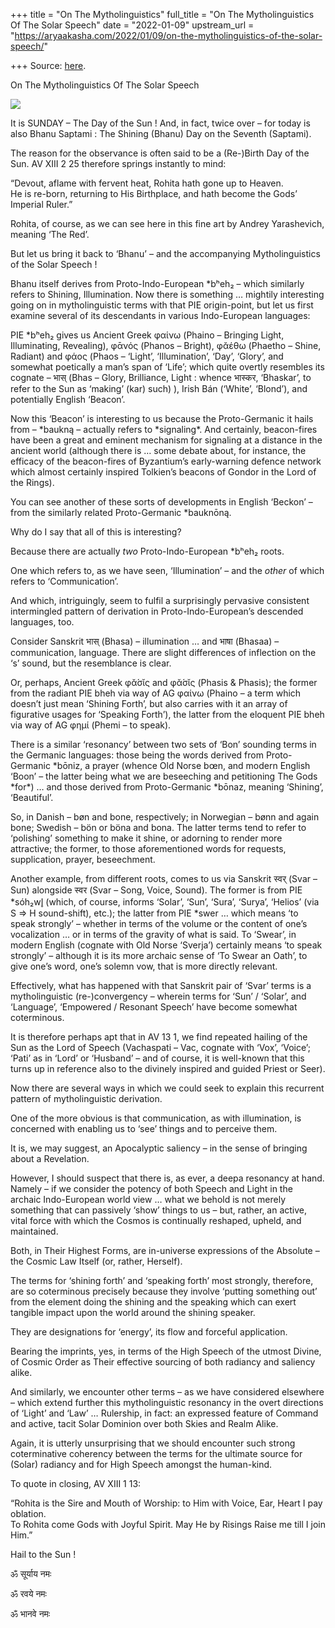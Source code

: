 +++
title = "On The Mytholinguistics"
full_title = "On The Mytholinguistics Of The Solar Speech"
date = "2022-01-09"
upstream_url = "https://aryaakasha.com/2022/01/09/on-the-mytholinguistics-of-the-solar-speech/"

+++
Source: [here](https://aryaakasha.com/2022/01/09/on-the-mytholinguistics-of-the-solar-speech/).

On The Mytholinguistics Of The Solar Speech

![](https://aryaakasha.files.wordpress.com/2022/01/x650-img108-kopiya.6cb.jpg?w=462)

It is SUNDAY – The Day of the Sun ! And, in fact, twice over – for today
is also Bhanu Saptami : The Shining (Bhanu) Day on the Seventh
(Saptami).

The reason for the observance is often said to be a (Re-)Birth Day of
the Sun. AV XIII 2 25 therefore springs instantly to mind:

“Devout, aflame with fervent heat, Rohita hath gone up to Heaven.  
He is re-born, returning to His Birthplace, and hath become the Gods’
Imperial Ruler.”

Rohita, of course, as we can see here in this fine art by Andrey
Yarashevich, meaning ‘The Red’.

But let us bring it back to ‘Bhanu’ – and the accompanying
Mytholinguistics of the Solar Speech !

Bhanu itself derives from Proto-Indo-European \*bʰeh₂ – which similarly
refers to Shining, Illumination. Now there is something … mightily
interesting going on in mytholinguistic terms with that PIE
origin-point, but let us first examine several of its descendants in
various Indo-European languages:

PIE \*bʰeh₂ gives us Ancient Greek φαίνω (Phaino – Bringing Light,
Illuminating, Revealing), φᾱνός (Phanos – Bright), φᾰέθω (Phaetho –
Shine, Radiant) and φάος (Phaos – ‘Light’, ‘Illumination’, ‘Day’,
‘Glory’, and somewhat poetically a man’s span of ‘Life’; which quite
overtly resembles its cognate – भास् (Bhas – Glory, Brilliance, Light :
whence भास्कर, ‘Bhaskar’, to refer to the Sun as ‘making’ (kar) such) ),
Irish Bán (‘White’, ‘Blond’), and potentially English ‘Beacon’.

Now this ‘Beacon’ is interesting to us because the Proto-Germanic it
hails from – \*baukną – actually refers to \*signaling\*. And certainly,
beacon-fires have been a great and eminent mechanism for signaling at a
distance in the ancient world (although there is … some debate about,
for instance, the efficacy of the beacon-fires of Byzantium’s
early-warning defence network which almost certainly inspired Tolkien’s
beacons of Gondor in the Lord of the Rings).

You can see another of these sorts of developments in English ‘Beckon’ –
from the similarly related Proto-Germanic \*bauknōną.

Why do I say that all of this is interesting?

Because there are actually *two* Proto-Indo-European \*bʰeh₂ roots.

One which refers to, as we have seen, ‘Illumination’ – and the *other*
of which refers to ‘Communication’.

And which, intriguingly, seem to fulfil a surprisingly pervasive
consistent intermingled pattern of derivation in Proto-Indo-European’s
descended languages, too.

Consider Sanskrit भास् (Bhasa) – illumination … and भाषा (Bhasaa) –
communication, language. There are slight differences of inflection on
the ‘s’ sound, but the resemblance is clear.

Or, perhaps, Ancient Greek φᾰ́σῐς and φᾰ́σῐς (Phasis & Phasis); the former
from the radiant PIE bheh via way of AG φαίνω (Phaino – a term which
doesn’t just mean ‘Shining Forth’, but also carries with it an array of
figurative usages for ‘Speaking Forth’), the latter from the eloquent
PIE bheh via way of AG φημί (Phemi – to speak).

There is a similar ‘resonancy’ between two sets of ‘Bon’ sounding terms
in the Germanic languages: those being the words derived from
Proto-Germanic \*bōniz, a prayer (whence Old Norse bœn, and modern
English ‘Boon’ – the latter being what we are beseeching and petitioning
The Gods \*for\*) … and those derived from Proto-Germanic \*bōnaz,
meaning ‘Shining’, ‘Beautiful’.

So, in Danish – bøn and bone, respectively; in Norwegian – bønn and
again bone; Swedish – bön or böna and bona. The latter terms tend to
refer to ‘polishing’ something to make it shine, or adorning to render
more attractive; the former, to those aforementioned words for requests,
supplication, prayer, beseechment.

Another example, from different roots, comes to us via Sanskrit स्वर्
(Svar – Sun) alongside स्वर (Svar – Song, Voice, Sound). The former is
from PIE \*sóh₂wl̥ (which, of course, informs ‘Solar’, ‘Sun’, ‘Sura’,
‘Surya’, ‘Helios’ (via S => H sound-shift), etc.); the latter from PIE
\*swer … which means ‘to speak strongly’ – whether in terms of the
volume or the content of one’s vocalization … or in terms of the gravity
of what is said. To ‘Swear’, in modern English (cognate with Old Norse
‘Sverja’) certainly means ‘to speak strongly’ – although it is its more
archaic sense of ‘To Swear an Oath’, to give one’s word, one’s solemn
vow, that is more directly relevant.

Effectively, what has happened with that Sanskrit pair of ‘Svar’ terms
is a mytholinguistic (re-)convergency – wherein terms for ‘Sun’ /
‘Solar’, and ‘Language’, ‘Empowered / Resonant Speech’ have become
somewhat coterminous.

It is therefore perhaps apt that in AV 13 1, we find repeated hailing of
the Sun as the Lord of Speech (Vachaspati – Vac, cognate with ‘Vox’,
‘Voice’; ‘Pati’ as in ‘Lord’ or ‘Husband’ – and of course, it is
well-known that this turns up in reference also to the divinely inspired
and guided Priest or Seer).

Now there are several ways in which we could seek to explain this
recurrent pattern of mytholinguistic derivation.

One of the more obvious is that communication, as with illumination, is
concerned with enabling us to ‘see’ things and to perceive them.

It is, we may suggest, an Apocalyptic saliency – in the sense of
bringing about a Revelation.

However, I should suspect that there is, as ever, a deepa resonancy at
hand. Namely – if we consider the potency of both Speech and Light in
the archaic Indo-European world view … what we behold is not merely
something that can passively ‘show’ things to us – but, rather, an
active, vital force with which the Cosmos is continually reshaped,
upheld, and maintained.

Both, in Their Highest Forms, are in-universe expressions of the
Absolute – the Cosmic Law Itself (or, rather, Herself).

The terms for ‘shining forth’ and ‘speaking forth’ most strongly,
therefore, are so coterminous precisely because they involve ‘putting
something out’ from the element doing the shining and the speaking which
can exert tangible impact upon the world around the shining speaker.

They are designations for ‘energy’, its flow and forceful application.

Bearing the imprints, yes, in terms of the High Speech of the utmost
Divine, of Cosmic Order as Their effective sourcing of both radiancy and
saliency alike.

And similarly, we encounter other terms – as we have considered
elsewhere – which extend further this mytholinguistic resonancy in the
overt directions of ‘Light’ and ‘Law’ … Rulership, in fact: an expressed
feature of Command and active, tacit Solar Dominion over both Skies and
Realm Alike.

Again, it is utterly unsurprising that we should encounter such strong
coterminative coherency between the terms for the ultimate source for
(Solar) radiancy and for High Speech amongst the human-kind.

To quote in closing, AV XIII 1 13:

“Rohita is the Sire and Mouth of Worship: to Him with Voice, Ear, Heart
I pay oblation.  
To Rohita come Gods with Joyful Spirit. May He by Risings Raise me till
I join Him.”

Hail to the Sun !

ॐ सूर्याय नमः

ॐ रवये नमः

ॐ भानवे नमः
